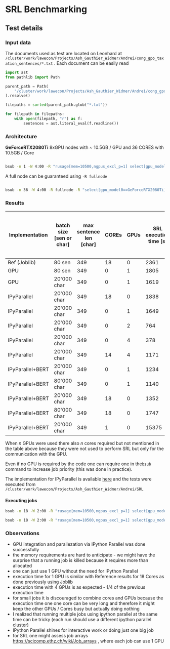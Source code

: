 # SRL Benchmarking

## Test details

### Input data

The documents used as test are located on Leonhard at `/cluster/work/lawecon/Projects/Ash_Gauthier_Widmer/Andrei/cong_gpo_taxation_sentences/*.txt` . Each document can be easily read

```python
import ast
from pathlib import Path

parent_path = Path(
    "/cluster/work/lawecon/Projects/Ash_Gauthier_Widmer/Andrei/cong_gpo_taxation_sentences/"
).resolve()

filepaths = sorted(parent_path.glob("*.txt"))

for filepath in filepaths:
    with open(filepath, "r") as f:
        sentences = ast.literal_eval(f.readline())
```

### Architecture

**GeForceRTX2080Ti** 8xGPU nodes with ~ 10.5GB / GPU and 36 CORES with 10.5GB / Core

```bash

bsub -n 1 -W 4:00 -R "rusage[mem=10500,ngpus_excl_p=1] select[gpu_model0==GeForceRTX2080Ti]"

```

A full node can be guaranteed using `-R fullnode`  

```bash

bsub -n 36 -W 4:00 -R fullnode -R "select[gpu_model0==GeForceRTX2080Ti]" 

```

### Results

| Implementation   | batch size \[sen or char\] | max sentence len \[char\] | COREs | GPUs | SRL execution time \[s\] | Run time \[s\] | Time for cores at the end \[s\] |
| ---------------- | -------------------------- | ------------------------- | ----- | ---- | ------------------------ | -------------- | ------------------------------- |
| Ref (Joblib)     | 80 sen                     | 349                       | 18    | 0    | 2361                     | 2402           |                                 |
| GPU              | 80 sen                     | 349                       | 0     | 1    | 1805                     | 1852           |                                 |
| GPU              | 20'000 char                | 349                       | 0     | 1    | 1619                     | 1663           |                                 |
| IPyParallel      | 20'000 char                | 349                       | 18    | 0    | 1838                     | 1997           | 160                             |
| IPyParallel      | 20'000 char                | 349                       | 0     | 1    | 1649                     | 1787           |                                 |
| IPyParallel      | 20'000 char                | 349                       | 0     | 2    | 764                      | 875            |                                 |
| IPyParallel      | 20'000 char                | 349                       | 0     | 4    | 378                      | 511            |                                 |
| IPyParallel      | 20'000 char                | 349                       | 14    | 4    | 1171                     | 1337           | 700                             |
| IPyParallel+BERT | 20'000 char                | 349                       | 0     | 1    | 1234                     | 1362           |                                 |
| IPyParallel+BERT | 80'000 char                | 349                       | 0     | 1    | 1140                     | 1268           |                                 |
| IPyParallel+BERT | 20'000 char                | 349                       | 18    | 0    | 1352                     | 1480           |                                 |
| IPyParallel+BERT | 80'000 char                | 349                       | 18    | 0    | 1747                     | 1935           | 400                             |
| IPyParallel+BERT | 20'000 char                | 349                       | 1     | 0    | 15375                    | 15497          |                                 |                       |

When *n* GPUs were used there also *n* cores required but not mentioned in the table above because they were not used to perform SRL but only for the communication with the GPU.

Even if no GPU is required by the code one can require one in the`bsub` command to increase job priority (this was done in practice).

The implementation for IPyParallel is available [here](SRL_ipyparallel.py) and the tests were executed from `/cluster/work/lawecon/Projects/Ash_Gauthier_Widmer/Andrei/SRL
`

#### Executing jobs

```bash
bsub -n 18 -W 2:00 -R "rusage[mem=10500,ngpus_excl_p=1] select[gpu_model0==GeForceRTX2080Ti] span[ptile=18]" -J "SRL" 'source ~/.bashrc && module load eth_proxy openmpi/4.0.1 cuda/10.0.130 && conda activate narrative-nlp && python benchmarking_srl.py'

bsub -n 18 -W 2:00 -R "rusage[mem=10500,ngpus_excl_p=1] select[gpu_model0==GeForceRTX2080Ti] span[ptile=18]" -J "SRL" 'source ~/.bashrc && module load eth_proxy openmpi/4.0.1 cuda/10.0.130 && conda activate narrative-nlp && ipcluster start --ip="*" --location=$(hostname) --engines=MPI -n $LSB_MAX_NUM_PROCESSORS --daemonize=True && sleep 60 && python SRL_ipyparallel.py'
```

### Observations

- GPU integration and parallezation via IPython Parallel was done successfully
- the memory requirements are hard to anticipate - we might have the surprise that a running job is killed because it requires more than allocated
- one can just use 1 GPU without the need for IPython Parallel 
- execution time for 1 GPU is similar with Reference results for 18 Cores as done previously using Joblib
- execution time with 4 GPUs is as expected - 1/4 of the previous execution time
- for small jobs it is discouraged to combine cores and GPUs because the execution time one one core can be very long and therefore it might keep the other GPUs / Cores busy but actually doing nothing
- I realized that running multiple jobs using ipython parallel at the same time can be tricky (each run should use a different ipython parallel cluster)
- IPython Parallel shines for interactive work or doing just one big job 
- for SRL one might assess job arrays https://scicomp.ethz.ch/wiki/Job_arrays , where each job can use 1 GPU